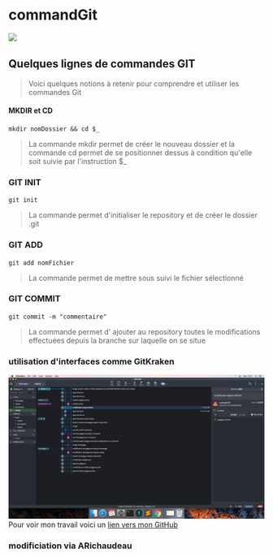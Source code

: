 # commandGit
![](https://cdn-images-1.medium.com/max/2000/1*yGFvyglXcEt-ZOV3IWQTdw.jpeg)
## Quelques lignes de commandes GIT
> Voici quelques notions à retenir pour comprendre et utiliser les commandes Git
#### MKDIR et CD
```
mkdir nomDossier && cd $_
```
>La commande mkdir permet de créer le nouveau dossier et la commande cd permet de se positionner dessus à condition qu'elle soit suivie par l'instruction $_
### GIT INIT
```
git init
```
>La commande permet d'initialiser le repository et de créer le dossier .git

### GIT ADD
```
git add nomFichier
```
>La commande permet de mettre sous suivi le fichier sélectionné

### GIT COMMIT
```
git commit -m "commentaire"
```
>La commande permet d' ajouter au repository toutes le modifications effectuées depuis la branche sur laquelle on se situe

### utilisation d'interfaces comme GitKraken

![](https://github.com/mathis86180/commandGit/blob/master/KrakenEcran.png)
Pour voir mon travail voici un [lien vers mon GitHub](https://github.com/mathis86180) 

### modificiation via ARichaudeau